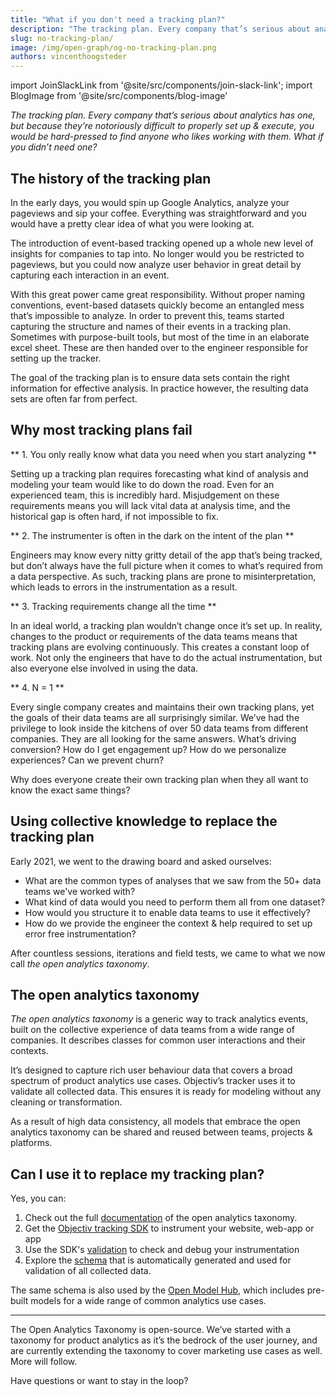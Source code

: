 ```yaml
---
title: "What if you don't need a tracking plan?"
description: "The tracking plan. Every company that’s serious about analytics has one, but because they’re notoriously difficult to properly set up & execute, you would be hard-pressed to find anyone who likes working with them. What if you didn’t need one?"
slug: no-tracking-plan/
image: /img/open-graph/og-no-tracking-plan.png
authors: vincenthoogsteder
---
```


<head>
  <meta property="og:title" content="What if you don't need a tracking plan?" />
</head>


import JoinSlackLink from '@site/src/components/join-slack-link';
import BlogImage from '@site/src/components/blog-image'


*The tracking plan. Every company that’s serious about analytics has one, but because they’re notoriously difficult to properly set up & execute, you would be hard-pressed to find anyone who likes working with them. What if you didn’t need one?*

<!--truncate-->

## The history of the tracking plan

In the early days, you would spin up Google Analytics, analyze your pageviews and sip your coffee. Everything was straightforward and you would have a pretty clear idea of what you were looking at. 

The introduction of event-based tracking opened up a whole new level of insights for companies to tap into. No longer would you be restricted to pageviews, but you could now analyze user behavior in great detail by capturing each interaction in an event.

With this great power came great responsibility. Without proper naming conventions, event-based datasets quickly become an entangled mess that’s impossible to analyze. In order to prevent this, teams started capturing the structure and names of their events in a tracking plan. Sometimes with purpose-built tools, but most of the time in an elaborate excel sheet. These are then handed over to the engineer responsible for setting up the tracker.

<BlogImage url='img/blog/tracking_plan.png'
  caption="Mixpanel's tracking plan template" />

The goal of the tracking plan is to ensure data sets contain the right information for effective analysis. In practice however, the resulting data sets are often far from perfect.

## Why most tracking plans fail

** 1. You only really know what data you need when you start analyzing **

Setting up a tracking plan requires forecasting what kind of analysis and modeling your team would like to do down the road. Even for an experienced team, this is incredibly hard. Misjudgement on these requirements means you will lack vital data at analysis time, and the historical gap is often hard, if not impossible to fix.

** 2. The instrumenter is often in the dark on the intent of the plan **

Engineers may know every nitty gritty detail of the app that’s being tracked, but don’t always have the full picture when it comes to what’s required from a data perspective. As such, tracking plans are prone to misinterpretation, which leads to errors in the instrumentation as a result.

** 3. Tracking requirements change all the time **

In an ideal world, a tracking plan wouldn’t change once it’s set up. In reality, changes to the product or requirements of the data teams means that tracking plans are evolving continuously. This creates a constant loop of work. Not only the engineers that have to do the actual instrumentation, but also everyone else involved in using the data.

** 4. N = 1 **

Every single company creates and maintains their own tracking plans, yet the goals of their data teams are all surprisingly similar. We’ve had the privilege to look inside the kitchens of over 50 data teams from different companies. They are all looking for the same answers. What’s driving conversion? How do I get engagement up? How do we personalize experiences? Can we prevent churn?

Why does everyone create their own tracking plan when they all want to know the exact same things?

## Using collective knowledge to replace the tracking plan

Early 2021, we went to the drawing board and asked ourselves:

* What are the common types of analyses that we saw from the 50+ data teams we've worked with?
* What kind of data would you need to perform them all from one dataset?
* How would you structure it to enable data teams to use it effectively?
* How do we provide the engineer the context & help required to set up error free instrumentation? 

After countless sessions, iterations and field tests, we came to what we now call *the open analytics taxonomy*.

## The open analytics taxonomy

*The open analytics taxonomy* is a generic way to track analytics events, built on the collective experience of data teams from a wide range of companies. It describes classes for common user interactions and their contexts.

<BlogImage url='img/blog/open_taxonomy.png'
  caption="The open analytics taxonomy" />

It’s designed to capture rich user behaviour data that covers a broad spectrum of product analytics use cases. Objectiv’s tracker uses it to validate all collected data. This ensures it is ready for modeling without any cleaning or transformation.

As a result of high data consistency, all models that embrace the open analytics taxonomy can be shared and reused between teams, projects & platforms.

## Can I use it to replace my tracking plan?

Yes, you can:
1. Check out the full [documentation](https://objectiv.io/docs/taxonomy/) of the open analytics taxonomy.
2. Get the [Objectiv tracking SDK](https://objectiv.io/docs/tracking/) to instrument your website, web-app or app
3. Use the SDK's [validation](https://objectiv.io/blog/release-0.0.15-core-tracker-validation/) to check and debug your instrumentation
4. Explore the [schema](https://github.com/objectiv/objectiv-analytics/tree/main/schema) that is automatically generated and used for validation of all collected data.

The same schema is also used by the [Open Model Hub](https://objectiv.io/docs/modeling/example_notebooks/#example-notebooks), which includes pre-built models for a wide range of common analytics use cases.

---

The Open Analytics Taxonomy is open-source. We’ve started with a taxonomy for product analytics as it’s the bedrock of the user journey, and are currently extending the taxonomy to cover marketing use cases as well. More will follow.

Have questions or want to stay in the loop?
<JoinSlackLink linkText='Join us on Slack' />

